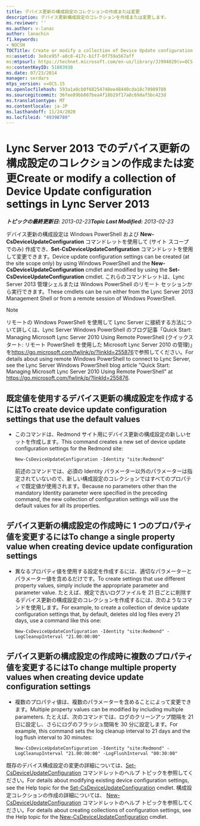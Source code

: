 ```yaml
---
title: デバイス更新の構成設定のコレクションの作成または変更
description: デバイス更新構成設定のコレクションを作成または変更します。
ms.reviewer: ''
ms.author: v-lanac
author: lanachin
f1.keywords:
- NOCSH
TOCTitle: Create or modify a collection of Device Update configuration settings
ms:assetid: 3e8ce95f-a8c8-417c-b1f7-0f759a567aff
ms:mtpsurl: https://technet.microsoft.com/en-us/library/JJ994029(v=OCS.15)
ms:contentKeyID: 51803938
ms.date: 07/23/2014
manager: serdars
mtps_version: v=OCS.15
ms.openlocfilehash: 593a1a0cb0f68254748ee48440cda18c78989780
ms.sourcegitcommit: 36fee89bb887bea4f18b19f17a8c69daf5bc423d
ms.translationtype: MT
ms.contentlocale: ja-JP
ms.lasthandoff: 11/24/2020
ms.locfileid: "49398780"
---
```

# <a name="create-or-modify-a-collection-of-device-update-configuration-settings-in-lync-server-2013"></a><span data-ttu-id="cebff-103">Lync Server 2013 でのデバイス更新の構成設定のコレクションの作成または変更</span><span class="sxs-lookup"><span data-stu-id="cebff-103">Create or modify a collection of Device Update configuration settings in Lync Server 2013</span></span>

<div data-xmlns="http://www.w3.org/1999/xhtml">

<div class="topic" data-xmlns="http://www.w3.org/1999/xhtml" data-msxsl="urn:schemas-microsoft-com:xslt" data-cs="https://msdn.microsoft.com/">

<div data-asp="https://msdn2.microsoft.com/asp">



</div>

<div id="mainSection">

<div id="mainBody"><span data-ttu-id="cebff-104">

<span> </span></span><span class="sxs-lookup"><span data-stu-id="cebff-104">

<span> </span></span></span>

<span data-ttu-id="cebff-105">_**トピックの最終更新日:** 2013-02-23_</span><span class="sxs-lookup"><span data-stu-id="cebff-105">_**Topic Last Modified:** 2013-02-23_</span></span>

<span data-ttu-id="cebff-106">デバイス更新の構成設定は Windows PowerShell および **New-CsDeviceUpdateConfiguration** コマンドレットを使用して (サイト スコープでのみ) 作成でき、**Set-CsDeviceUpdateConfiguration** コマンドレットを使用して変更できます。</span><span class="sxs-lookup"><span data-stu-id="cebff-106">Device update configuration settings can be created (at the site scope only) by using Windows PowerShell and the **New-CsDeviceUpdateConfiguration** cmdlet and modified by using the **Set-CsDeviceUpdateConfiguration** cmdlet.</span></span> <span data-ttu-id="cebff-107">これらのコマンドレットは、Lync Server 2013 管理シェルまたは Windows PowerShell のリモート セッションから実行できます。</span><span class="sxs-lookup"><span data-stu-id="cebff-107">These cmdlets can be run either from the Lync Server 2013 Management Shell or from a remote session of Windows PowerShell.</span></span>

<div>


> [!NOTE]
> <span data-ttu-id="cebff-108">リモートの Windows PowerShell を使用して Lync Server に接続する方法について詳しくは、Lync Server Windows PowerShell のブログ記事「Quick Start: Managing Microsoft Lync Server 2010 Using Remote PowerShell (クイックスタート: リモート PowerShell を使用した Microsoft Lync Server 2010 の管理)」を<A href="https://go.microsoft.com/fwlink/p/?linkid=255876">https://go.microsoft.com/fwlink/p/?linkId=255876</A>で参照してください。</span><span class="sxs-lookup"><span data-stu-id="cebff-108">For details about using remote Windows PowerShell to connect to Lync Server, see the Lync Server Windows PowerShell blog article "Quick Start: Managing Microsoft Lync Server 2010 Using Remote PowerShell" at <A href="https://go.microsoft.com/fwlink/p/?linkid=255876">https://go.microsoft.com/fwlink/p/?linkId=255876</A>.</span></span>



</div>

<div>


<div>

## <a name="to-create-device-update-configuration-settings-that-use-the-default-values"></a><span data-ttu-id="cebff-109">既定値を使用するデバイス更新の構成設定を作成するには</span><span class="sxs-lookup"><span data-stu-id="cebff-109">To create device update configuration settings that use the default values</span></span>

  - <span data-ttu-id="cebff-110">このコマンドは、Redmond サイト用にデバイス更新の構成設定の新しいセットを作成します。</span><span class="sxs-lookup"><span data-stu-id="cebff-110">This command creates a new set of device update configuration settings for the Redmond site:</span></span>
    
        New-CsDeviceUpdateConfiguration -Identity "site:Redmond"
    
    <span data-ttu-id="cebff-111">前述のコマンドでは、必須の Identity パラメーター以外のパラメーターは指定されていないので、新しい構成設定のコレクションではすべてのプロパティで既定値が使用されます。</span><span class="sxs-lookup"><span data-stu-id="cebff-111">Because no parameters other than the mandatory Identity parameter were specified in the preceding command, the new collection of configuration settings will use the default values for all its properties.</span></span>

</div>

<div>

## <a name="to-change-a-single-property-value-when-creating-device-update-configuration-settings"></a><span data-ttu-id="cebff-112">デバイス更新の構成設定の作成時に 1 つのプロパティ値を変更するには</span><span class="sxs-lookup"><span data-stu-id="cebff-112">To change a single property value when creating device update configuration settings</span></span>

  - <span data-ttu-id="cebff-113">異なるプロパティ値を使用する設定を作成するには、適切なパラメーターとパラメーター値を含めるだけです。</span><span class="sxs-lookup"><span data-stu-id="cebff-113">To create settings that use different property values, simply include the appropriate parameter and parameter value.</span></span> <span data-ttu-id="cebff-114">たとえば、規定で古いログファイルを 21 日ごとに削除するデバイス更新の構成設定のコレクションを作成するには、次のようなコマンドを使用します。</span><span class="sxs-lookup"><span data-stu-id="cebff-114">For example, to create a collection of device update configuration settings that, by default, deletes old log files every 21 days, use a command like this one:</span></span>
    
        New-CsDeviceUpdateConfiguration -Identity "site:Redmond" -LogCleanupInterval "21.00:00:00"

</div>

<div>

## <a name="to-change-multiple-property-values-when-creating-device-update-configuration-settings"></a><span data-ttu-id="cebff-115">デバイス更新の構成設定の作成時に複数のプロパティ値を変更するには</span><span class="sxs-lookup"><span data-stu-id="cebff-115">To change multiple property values when creating device update configuration settings</span></span>

  - <span data-ttu-id="cebff-116">複数のプロパティ値は、複数のパラメーターを含めることによって変更できます。</span><span class="sxs-lookup"><span data-stu-id="cebff-116">Multiple property values can be modified by including multiple parameters.</span></span> <span data-ttu-id="cebff-117">たとえば、次のコマンドでは、ログのクリーンアップ間隔を 21 日に設定し、さらにログのフラッシュ間隔を 30 分に設定します。</span><span class="sxs-lookup"><span data-stu-id="cebff-117">For example, this command sets the log cleanup interval to 21 days and the log flush interval to 30 minutes:</span></span>
    
        New-CsDeviceUpdateConfiguration -Identity "site:Redmond" -LogCleanupInterval "21.00:00:00" -LogFlushInterval "00:30:00"

</div>

<span data-ttu-id="cebff-118">既存のデバイス構成設定の変更の詳細については、[Set-CsDeviceUpdateConfiguration](https://technet.microsoft.com/library/Gg398320(v=OCS.15)) コマンドレットのヘルプ トピックを参照してください。</span><span class="sxs-lookup"><span data-stu-id="cebff-118">For details about modifying existing device configuration settings, see the Help topic for the [Set-CsDeviceUpdateConfiguration](https://technet.microsoft.com/library/Gg398320(v=OCS.15)) cmdlet.</span></span> <span data-ttu-id="cebff-119">構成設定コレクションの作成の詳細については、 [New-CsDeviceUpdateConfiguration](https://technet.microsoft.com/library/Gg425761(v=OCS.15)) コマンドレットのヘルプ トピックを参照してください。</span><span class="sxs-lookup"><span data-stu-id="cebff-119">For details about creating collections of configuration settings, see the Help topic for the [New-CsDeviceUpdateConfiguration](https://technet.microsoft.com/library/Gg425761(v=OCS.15)) cmdlet.</span></span>

<span data-ttu-id="cebff-120"></div>

</div>

<span> </span>

</div>

</div>

</span><span class="sxs-lookup"><span data-stu-id="cebff-120"></div>

</div>

<span> </span>

</div>

</div>

</span></span></div>

